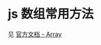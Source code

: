 # js 数组常用方法

见 [官方文档 - Array](https://developer.mozilla.org/zh-CN/docs/Web/JavaScript/Reference/Global_Objects/Array)